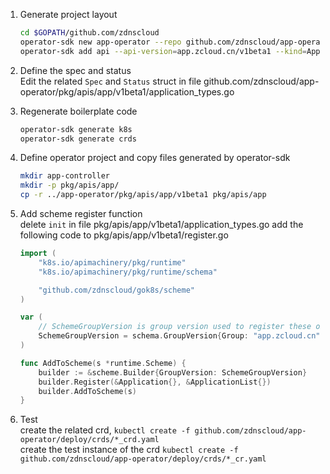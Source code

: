 1. Generate project layout 
    ```bash
    cd $GOPATH/github.com/zdnscloud
    operator-sdk new app-operator --repo github.com/zdnscloud/app-operator
    operator-sdk add api --api-version=app.zcloud.cn/v1beta1 --kind=Application
    ```
1. Define the spec and status   
   Edit the related `Spec` and `Status` struct in file 
   github.com/zdnscloud/app-operator/pkg/apis/app/v1beta1/application_types.go

1. Regenerate boilerplate code
    ```bash
    operator-sdk generate k8s
    operator-sdk generate crds
    ```
1. Define operator project and copy files generated by operator-sdk
    ```bash
    mkdir app-controller
    mkdir -p pkg/apis/app/
    cp -r ../app-operator/pkg/apis/app/v1beta1 pkg/apis/app
    ```

1. Add scheme register function  
    delete `init` in file pkg/apis/app/v1beta1/application_types.go
    add the following code to pkg/apis/app/v1beta1/register.go
    ```go
    import (
        "k8s.io/apimachinery/pkg/runtime"
        "k8s.io/apimachinery/pkg/runtime/schema"

        "github.com/zdnscloud/gok8s/scheme"
    )

    var (
        // SchemeGroupVersion is group version used to register these objects
        SchemeGroupVersion = schema.GroupVersion{Group: "app.zcloud.cn", Version: "v1beta1"}
    )

    func AddToScheme(s *runtime.Scheme) {
        builder := &scheme.Builder{GroupVersion: SchemeGroupVersion}
        builder.Register(&Application{}, &ApplicationList{})
        builder.AddToScheme(s)
    }
    ```

1. Test   
   create the related crd, 
   `kubectl create -f github.com/zdnscloud/app-operator/deploy/crds/*_crd.yaml`   
   create the test instance of the crd
   `kubectl create -f github.com/zdnscloud/app-operator/deploy/crds/*_cr.yaml`
   

